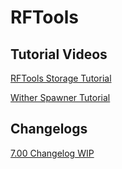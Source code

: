 # RFTools

## Tutorial Videos

[RFTools Storage Tutorial](https://www.youtube.com/watch?v=TVgbo1-gCEg&index=4&t=764s&list=PLmaTwVFUUXiB7AprL8sj4fDFRgoDzAJ5k)

[Wither Spawner Tutorial](https://www.youtube.com/watch?v=uRzZ9fcUhic&index=6&list=PLmaTwVFUUXiB7AprL8sj4fDFRgoDzAJ5k)

## Changelogs

[7.00 Changelog WIP](./changelog)
